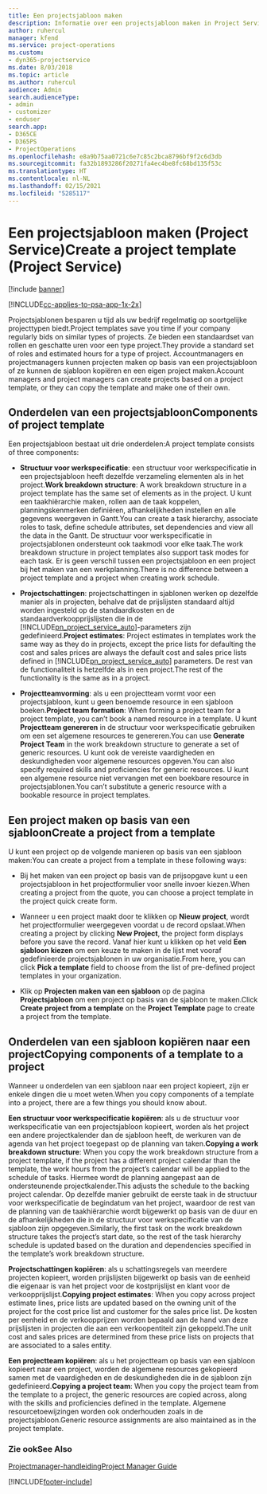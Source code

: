 ```yaml
---
title: Een projectsjabloon maken
description: Informatie over een projectsjabloon maken in Project Service
author: ruhercul
manager: kfend
ms.service: project-operations
ms.custom:
- dyn365-projectservice
ms.date: 8/03/2018
ms.topic: article
ms.author: ruhercul
audience: Admin
search.audienceType:
- admin
- customizer
- enduser
search.app:
- D365CE
- D365PS
- ProjectOperations
ms.openlocfilehash: e8a9b75aa0721c6e7c85c2bca8796bf9f2c6d3db
ms.sourcegitcommit: fa32b1893286f20271fa4ec4be8fc68bd135f53c
ms.translationtype: HT
ms.contentlocale: nl-NL
ms.lasthandoff: 02/15/2021
ms.locfileid: "5285117"
---
```

# <a name="create-a-project-template-project-service"></a><span data-ttu-id="e819d-103">Een projectsjabloon maken (Project Service)</span><span class="sxs-lookup"><span data-stu-id="e819d-103">Create a project template (Project Service)</span></span>

[!include [banner](../includes/psa-now-project-operations.md)]

[!INCLUDE[cc-applies-to-psa-app-1x-2x](../includes/cc-applies-to-psa-app-1x-2x.md)]

<span data-ttu-id="e819d-104">Projectsjablonen besparen u tijd als uw bedrijf regelmatig op soortgelijke projecttypen biedt.</span><span class="sxs-lookup"><span data-stu-id="e819d-104">Project templates save you time if your company regularly bids on similar types of projects.</span></span> <span data-ttu-id="e819d-105">Ze bieden een standaardset van rollen en geschatte uren voor een type project.</span><span class="sxs-lookup"><span data-stu-id="e819d-105">They provide a standard set of roles and estimated hours for a type of project.</span></span> <span data-ttu-id="e819d-106">Accountmanagers en projectmanagers kunnen projecten maken op basis van een projectsjabloon of ze kunnen de sjabloon kopiëren en een eigen project maken.</span><span class="sxs-lookup"><span data-stu-id="e819d-106">Account managers and project managers can create projects based on a project template, or they can copy the template and make one of their own.</span></span>  
  
## <a name="components-of-project-template"></a><span data-ttu-id="e819d-107">Onderdelen van een projectsjabloon</span><span class="sxs-lookup"><span data-stu-id="e819d-107">Components of project template</span></span>
 <span data-ttu-id="e819d-108">Een projectsjabloon bestaat uit drie onderdelen:</span><span class="sxs-lookup"><span data-stu-id="e819d-108">A project template consists of three components:</span></span>  
  
- <span data-ttu-id="e819d-109">**Structuur voor werkspecificatie**: een structuur voor werkspecificatie in een projectsjabloon heeft dezelfde verzameling elementen als in het project.</span><span class="sxs-lookup"><span data-stu-id="e819d-109">**Work breakdown structure**: A work breakdown structure in a project template has the same set of elements as in the project.</span></span> <span data-ttu-id="e819d-110">U kunt een taakhiërarchie maken, rollen aan de taak koppelen, planningskenmerken definiëren, afhankelijkheden instellen en alle gegevens weergeven in Gantt.</span><span class="sxs-lookup"><span data-stu-id="e819d-110">You can create a task hierarchy, associate roles to task, define schedule attributes, set dependencies and view all the data in the Gantt.</span></span> <span data-ttu-id="e819d-111">De structuur voor werkspecificatie in projectsjablonen ondersteunt ook taakmodi voor elke taak.</span><span class="sxs-lookup"><span data-stu-id="e819d-111">The work breakdown structure in project templates also support task modes for each task.</span></span> <span data-ttu-id="e819d-112">Er is geen verschil tussen een projectsjabloon en een project bij het maken van een werkplanning.</span><span class="sxs-lookup"><span data-stu-id="e819d-112">There is no difference between a project template and a project when creating work schedule.</span></span>  
  
- <span data-ttu-id="e819d-113">**Projectschattingen**: projectschattingen in sjablonen werken op dezelfde manier als in projecten, behalve dat de prijslijsten standaard altijd worden ingesteld op de standaardkosten en de standaardverkoopprijslijsten die in de [!INCLUDE[pn_project_service_auto](../includes/pn-project-service-auto.md)]-parameters zijn gedefinieerd.</span><span class="sxs-lookup"><span data-stu-id="e819d-113">**Project estimates**: Project estimates in templates work the same way as they do in projects, except the price lists for defaulting the cost and sales prices are always the default cost and sales price lists defined in [!INCLUDE[pn_project_service_auto](../includes/pn-project-service-auto.md)] parameters.</span></span> <span data-ttu-id="e819d-114">De rest van de functionaliteit is hetzelfde als in een project.</span><span class="sxs-lookup"><span data-stu-id="e819d-114">The rest of the functionality is the same as in a project.</span></span>  
  
- <span data-ttu-id="e819d-115">**Projectteamvorming**: als u een projectteam vormt voor een projectsjabloon, kunt u geen benoemde resource in een sjabloon boeken.</span><span class="sxs-lookup"><span data-stu-id="e819d-115">**Project team formation**: When forming a project team for a project template, you can’t book a named resource in a template.</span></span> <span data-ttu-id="e819d-116">U kunt **Projectteam genereren** in de structuur voor werkspecificatie gebruiken om een set algemene resources te genereren.</span><span class="sxs-lookup"><span data-stu-id="e819d-116">You can use **Generate Project Team** in the work breakdown structure to generate a set of generic resources.</span></span> <span data-ttu-id="e819d-117">U kunt ook de vereiste vaardigheden en deskundigheden voor algemene resources opgeven.</span><span class="sxs-lookup"><span data-stu-id="e819d-117">You can also specify required skills and proficiencies for generic resources.</span></span> <span data-ttu-id="e819d-118">U kunt een algemene resource niet vervangen met een boekbare resource in projectsjablonen.</span><span class="sxs-lookup"><span data-stu-id="e819d-118">You can’t substitute a generic resource with a bookable resource in project templates.</span></span>  
  
## <a name="create-a-project-from-a-template"></a><span data-ttu-id="e819d-119">Een project maken op basis van een sjabloon</span><span class="sxs-lookup"><span data-stu-id="e819d-119">Create a project from a template</span></span>  
 <span data-ttu-id="e819d-120">U kunt een project op de volgende manieren op basis van een sjabloon maken:</span><span class="sxs-lookup"><span data-stu-id="e819d-120">You can create a project from a template in these following ways:</span></span>  
  
-   <span data-ttu-id="e819d-121">Bij het maken van een project op basis van de prijsopgave kunt u een projectsjabloon in het projectformulier voor snelle invoer kiezen.</span><span class="sxs-lookup"><span data-stu-id="e819d-121">When creating a project from the quote, you can choose a project template in the project quick create form.</span></span>  
  
-   <span data-ttu-id="e819d-122">Wanneer u een project maakt door te klikken op **Nieuw project**, wordt het projectformulier weergegeven voordat u de record opslaat.</span><span class="sxs-lookup"><span data-stu-id="e819d-122">When creating a project by clicking **New Project**, the project form displays before you save the record.</span></span> <span data-ttu-id="e819d-123">Vanaf hier kunt u klikken op het veld **Een sjabloon kiezen** om een keuze te maken in de lijst met vooraf gedefinieerde projectsjablonen in uw organisatie.</span><span class="sxs-lookup"><span data-stu-id="e819d-123">From here, you can click **Pick a template** field to choose from the list of pre-defined project templates in your organization.</span></span>  
  
-   <span data-ttu-id="e819d-124">Klik op **Projecten maken van een sjabloon** op de pagina **Projectsjabloon** om een project op basis van de sjabloon te maken.</span><span class="sxs-lookup"><span data-stu-id="e819d-124">Click **Create project from a template** on the **Project Template** page to create a project from the template.</span></span>  
  
## <a name="copying-components-of-a-template-to-a-project"></a><span data-ttu-id="e819d-125">Onderdelen van een sjabloon kopiëren naar een project</span><span class="sxs-lookup"><span data-stu-id="e819d-125">Copying components of a template to a project</span></span>  
 <span data-ttu-id="e819d-126">Wanneer u onderdelen van een sjabloon naar een project kopieert, zijn er enkele dingen die u moet weten.</span><span class="sxs-lookup"><span data-stu-id="e819d-126">When you copy components of a template into a project, there are a few things you should know about.</span></span>  
  
 <span data-ttu-id="e819d-127">**Een structuur voor werkspecificatie kopiëren**: als u de structuur voor werkspecificatie van een projectsjabloon kopieert, worden als het project een andere projectkalender dan de sjabloon heeft, de werkuren van de agenda van het project toegepast op de planning van taken.</span><span class="sxs-lookup"><span data-stu-id="e819d-127">**Copying a work breakdown structure**: When you copy the work breakdown structure from a project template, if the project has a different project calendar than the template, the work hours from the project’s calendar will be applied to the schedule of tasks.</span></span> <span data-ttu-id="e819d-128">Hiermee wordt de planning aangepast aan de ondersteunende projectkalender.</span><span class="sxs-lookup"><span data-stu-id="e819d-128">This adjusts the schedule to the backing project calendar.</span></span> <span data-ttu-id="e819d-129">Op dezelfde manier gebruikt de eerste taak in de structuur voor werkspecificatie de begindatum van het project, waardoor de rest van de planning van de taakhiërarchie wordt bijgewerkt op basis van de duur en de afhankelijkheden die in de structuur voor werkspecificatie van de sjabloon zijn opgegeven.</span><span class="sxs-lookup"><span data-stu-id="e819d-129">Similarly, the first task on the work breakdown structure takes the project’s start date, so the rest of the task hierarchy schedule is updated based on the duration and dependencies specified in the template’s work breakdown structure.</span></span>  
  
 <span data-ttu-id="e819d-130">**Projectschattingen kopiëren**: als u schattingsregels van meerdere projecten kopieert, worden prijslijsten bijgewerkt op basis van de eenheid die eigenaar is van het project voor de kostprijslijst en klant voor de verkoopprijslijst.</span><span class="sxs-lookup"><span data-stu-id="e819d-130">**Copying project estimates**: When you copy across project estimate lines, price lists are updated based on the owning unit of the project for the cost price list and customer for the sales price list.</span></span> <span data-ttu-id="e819d-131">De kosten per eenheid en de verkoopprijzen worden bepaald aan de hand van deze prijslijsten in projecten die aan een verkoopentiteit zijn gekoppeld.</span><span class="sxs-lookup"><span data-stu-id="e819d-131">The unit cost and sales prices are determined from these price lists on projects that are associated to a sales entity.</span></span>  
  
 <span data-ttu-id="e819d-132">**Een projectteam kopiëren**: als u het projectteam op basis van een sjabloon kopieert naar een project, worden de algemene resources gekopieerd samen met de vaardigheden en de deskundigheden die in de sjabloon zijn gedefinieerd.</span><span class="sxs-lookup"><span data-stu-id="e819d-132">**Copying a project team**: When you copy the project team from the template to a project, the generic resources are copied across, along with the skills and proficiencies defined in the template.</span></span> <span data-ttu-id="e819d-133">Algemene resourcetoewijzingen worden ook onderhouden zoals in de projectsjabloon.</span><span class="sxs-lookup"><span data-stu-id="e819d-133">Generic resource assignments are also maintained as in the project template.</span></span>  
  
### <a name="see-also"></a><span data-ttu-id="e819d-134">Zie ook</span><span class="sxs-lookup"><span data-stu-id="e819d-134">See Also</span></span>  
 [<span data-ttu-id="e819d-135">Projectmanager-handleiding</span><span class="sxs-lookup"><span data-stu-id="e819d-135">Project Manager Guide</span></span>](../psa/project-manager-guide.md)


[!INCLUDE[footer-include](../includes/footer-banner.md)]